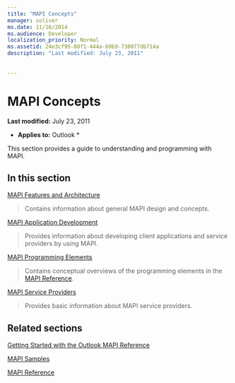 ```yaml
---
title: "MAPI Concepts"
manager: soliver
ms.date: 11/16/2014
ms.audience: Developer
localization_priority: Normal
ms.assetid: 24e3cf95-88f1-444a-b9b9-738077db714a
description: "Last modified: July 23, 2011"
 
 
---
```


# MAPI Concepts

 **Last modified:** July 23, 2011 
  
 * **Applies to:** Outlook * 
  
This section provides a guide to understanding and programming with MAPI.
  
## In this section

[MAPI Features and Architecture](mapi-features-and-architecture.md)
  
> Contains information about general MAPI design and concepts.
    
[MAPI Application Development](mapi-application-development.md)
  
> Provides information about developing client applications and service providers by using MAPI.
    
[MAPI Programming Elements](mapi-programming-elements.md)
  
> Contains conceptual overviews of the programming elements in the [MAPI Reference](mapi-reference.md).
    
[MAPI Service Providers](mapi-service-providers.md)
  
> Provides basic information about MAPI service providers.
    
## Related sections

[Getting Started with the Outlook MAPI Reference](getting-started-with-the-outlook-mapi-reference.md)
  
[MAPI Samples](mapi-samples.md)
  
[MAPI Reference](mapi-reference.md)
  

